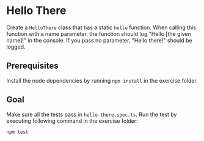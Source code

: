 # Hello There

Create a `HelloThere` class that has a static `hello` function. When calling this function with a name parameter, the function should log "Hello [the given name]!" in the console. If you pass no parameter, "Hello there!" should be logged.

## Prerequisites

Install the node dependencies by running `npm install` in the exercise folder.

## Goal
Make sure all the tests pass in `hello-there.spec.ts`. Run the test by executing following command in the exercise folder:
```
npm test
```
